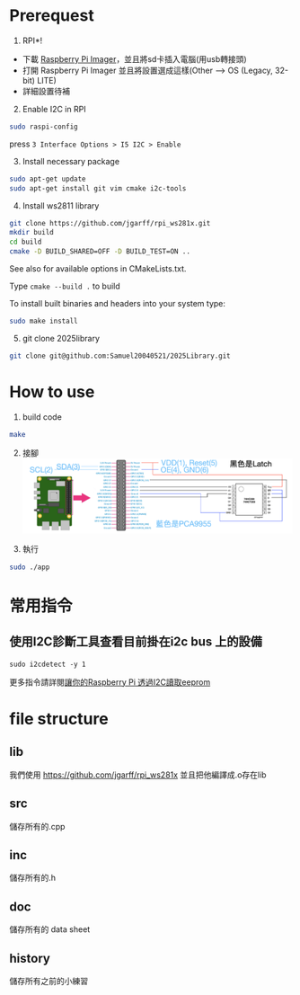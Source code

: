 # Prerequest
1. RPI*!
- 下載 [Raspberry Pi Imager](https://www.raspberrypi.com/software/)，並且將sd卡插入電腦(用usb轉接頭)
- 打開 Raspberry Pi Imager 並且將設置選成這樣(Other —> OS (Legacy, 32-bit) LITE)
- 詳細設置待補

2. Enable I2C in RPI
``` bash
sudo raspi-config
```
press `3 Interface Options > I5 I2C > Enable`

3. Install necessary package
``` bash
sudo apt-get update
sudo apt-get install git vim cmake i2c-tools
```

4. Install ws2811 library
``` bash
git clone https://github.com/jgarff/rpi_ws281x.git
mkdir build
cd build
cmake -D BUILD_SHARED=OFF -D BUILD_TEST=ON ..
```
See also for available options in CMakeLists.txt.

Type `cmake --build .` to build

To install built binaries and headers into your system type:
```bash
sudo make install
```

5. git clone 2025library 
```bash
git clone git@github.com:Samuel20040521/2025Library.git
```
# How to use
1. build code
```bash
make
```
2. 接腳
![Image text](https://github.com/Samuel20040521/2025Library/blob/main/doc/Pin%20overview%20diagram.png)

3. 執行
```bash
sudo ./app
```

# 常用指令
## 使用I2C診斷工具查看目前掛在i2c bus 上的設備
```
sudo i2cdetect -y 1
```
更多指令請詳閱[讓你的Raspberry Pi 透過I2C讀取eeprom](https://coldnew.github.io/f0528f55/)


# file structure
## lib
我們使用 https://github.com/jgarff/rpi_ws281x 並且把他編譯成.o存在lib

## src
儲存所有的.cpp

## inc
儲存所有的.h

## doc
儲存所有的 data sheet

## history
儲存所有之前的小練習
